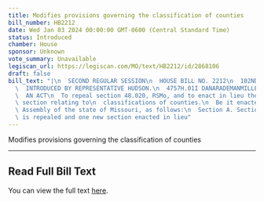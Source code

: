 ```yaml
---
title: Modifies provisions governing the classification of counties
bill_number: HB2212
date: Wed Jan 03 2024 00:00:00 GMT-0600 (Central Standard Time)
status: Introduced
chamber: House
sponsor: Unknown
vote_summary: Unavailable
legiscan_url: https://legiscan.com/MO/text/HB2212/id/2868106
draft: false
bill_text: "|\n  SECOND REGULAR SESSION\n  HOUSE BILL NO. 2212\n  102ND GENERAL ASSEMBLY\n\
  \  INTRODUCED BY REPRESENTATIVE HUDSON.\n  4757H.01I DANARADEMANMILLER,ChiefClerk\n\
  \  AN ACT\n  To repeal section 48.020, RSMo, and to enact in lieu thereof one new\
  \ section relating to\n  classifications of counties.\n  Be it enacted by the General\
  \ Assembly of the state of Missouri, as follows:\n  Section A. Section 48.020, RSMo,\
  \ is repealed and one new section enacted in lieu"
---
```

Modifies provisions governing the classification of counties

---

## Read Full Bill Text

You can view the full text [here](https://legiscan.com/MO/text/HB2212/id/2868106).
